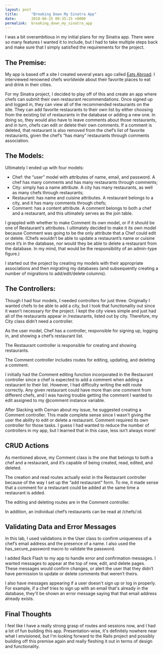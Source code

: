 ```yaml
---
layout: post
title:      "Breaking Down My Sinatra App"
date:       2018-06-25 09:35:15 +0000
permalink:  breaking_down_my_sinatra_app
---
```



I was a bit overambitious in my initial plans for my Sinatra app. There were so many features I wanted it to include, but I had to take multiple steps back and make sure that I simply satisfied the requirements for the project. 

## The Premise: 

My app is based off a site I created several years ago called [Eats Abroad](https://eatsabroad.com). I interviewed renowned chefs worldwide about their favorite places to eat and drink in their cities. 

For my Sinatra project, I decided to play off of this and create an app where chefs can submit their own restaurant recommendations. Once signed up and logged in, they can view all of the recommended restaurants on the site. They can add favorite restaurants to their own list by either choosing from the existing list of restaurants in the database or adding a new one. In doing so, they would also have to leave comments about those restaurants, and in turn, chefs can edit or delete their own comments. If a comment is deleted, that restaurant is also removed from the chef’s list of favorite restaurants, given the chef’s “has many” restaurants through comments association.

## The Models:

Ultimately I ended up with four models:
-	Chef: the “user” model with attributes of name, email, and password. A chef has many comments and has many restaurants through comments;
-	City: simply has a name attribute. A city has many restaurants, as well as many chefs through restaurants;
-	Restaurant: has name and cuisine attributes. A restaurant belongs to a city, and it has many comments through chefs;
-	Comment: has a content attribute. A comment belongs to both a chef and a restaurant, and this ultimately serves as the join table.

I grappled with whether to make Comment its own model, or if it should be one of Restaurant's attributes. I ultimately decided to make it its own model because Comment was going to be the only attribute that a Chef could edit or delete. (Chefs wouldn’t be able to update a restaurant’s name or cuisine once it’s in the database, nor would they be able to delete a restaurant from the database. In my mind, that would be the responsibility of an admin-type figure.)

I started out the project by creating my models with their appropriate associations and then migrating my databases (and subsequently creating a number of migrations to add/edit/delete columns). 

## The Controllers:

Though I had four models, I needed controllers for just three. Originally I wanted chefs to be able to add a city, but I took that functionality out since it wasn’t necessary for the project. I kept the city views simple and just had all of the restaurants appear in /restaurants, listed out by city. Therefore, my City class didn’t need a controller. 

As the user model, Chef has a controller, responsible for signing up, logging in, and showing a chef’s restaurant list. 

The Restaurant controller is responsible for creating and showing restaurants. 

The Comment controller includes routes for editing, updating, and deleting a comment. 

I initially had the Comment editing function incorporated in the Restaurant controller since a chef is expected to add a comment when adding a restaurant to their list. However, I had difficulty writing the edit route correctly. Any given restaurant could have more than one comment from different chefs, and I was having trouble getting the comment I wanted to edit assigned to my @comment instance variable.

After Slacking with Cernan about my issue, he suggested creating a Comment controller. This made complete sense since I wasn't giving the user the ability to edit or delete a restaurant. Comment required its own controller for those tasks. I guess I had wanted to reduce the number of controllers in my app, but I learned that in this case, less isn’t always more! 

## CRUD Actions

As mentioned above, my Comment class is the one that belongs to both a chef and a restaurant, and it’s capable of being created, read, edited, and deleted. 

The creation and read routes actually exist in the Restaurant controller because of the way I set up the “add restaurant” form. To me, it made sense that a comment for a restaurant could be added at the same time a restaurant is added. 

The editing and deleting routes are in the Comment controller. 

In addition, an individual chef’s restaurants can be read at /chefs/:id. 

## Validating Data and Error Messages 

In this lab, I used validations in the User class to confirm uniqueness of a chef’s email address and the presence of a name. I also used the has_secure_password macro to validate the password.

I added Rack Flash to my app to handle error and confirmation messages. I wanted messages to appear at the top of new, edit, and delete pages. These messages would confirm changes, or alert the user that they didn’t have permission to update or delete comments that weren’t theirs. 

I also have messages appearing if a user doesn't sign up or log in properly. For example, if a chef tries to sign up with an email that's already in the database, they'll be shown an error message saying that that email address already exists. 

## Final Thoughts

I feel like I have a really strong grasp of routes and sessions now, and I had a lot of fun building this app. Presentation-wise, it's definitely nowhere near what I envisioned, but I'm looking forward to the Rails project and possibly building off this premise again and really fleshing it out in terms of design and functionality. 
